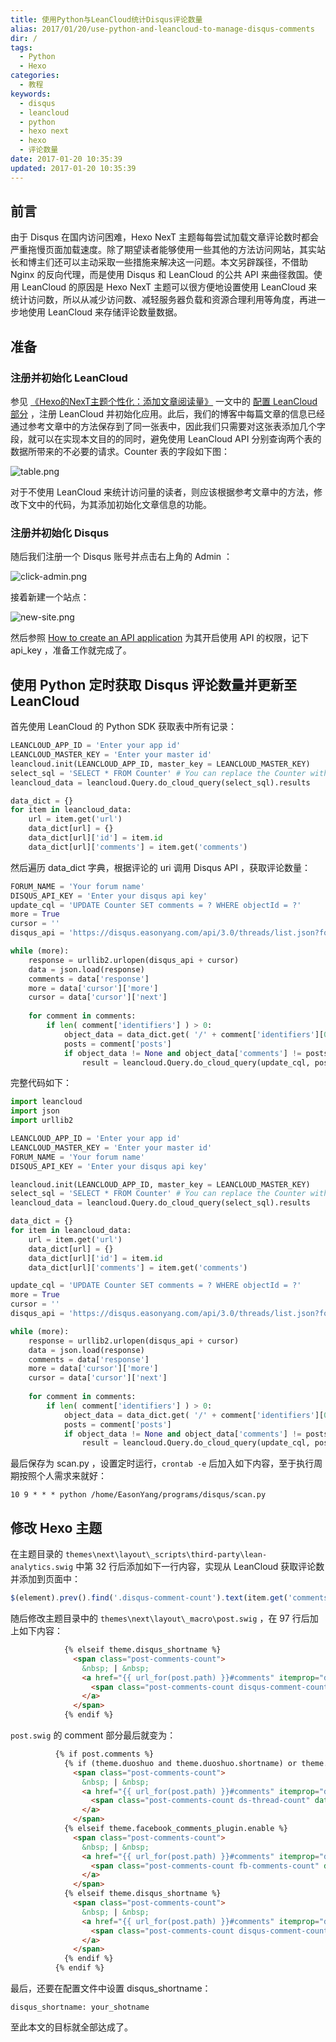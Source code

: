 ```yaml
---
title: 使用Python与LeanCloud统计Disqus评论数量
alias: 2017/01/20/use-python-and-leancloud-to-manage-disqus-comments
dir: /
tags:
  - Python
  - Hexo
categories:
  - 教程
keywords:
  - disqus
  - leancloud
  - python
  - hexo next
  - hexo
  - 评论数量
date: 2017-01-20 10:35:39
updated: 2017-01-20 10:35:39
---
```


## 前言

由于 Disqus 在国内访问困难，Hexo NexT 主题每每尝试加载文章评论数时都会严重拖慢页面加载速度。除了期望读者能够使用一些其他的方法访问网站，其实站长和博主们还可以主动采取一些措施来解决这一问题。本文另辟蹊径，不借助 Nginx 的反向代理，而是使用 Disqus 和 LeanCloud 的公共 API 来曲径救国。使用 LeanCloud 的原因是 Hexo NexT 主题可以很方便地设置使用 LeanCloud 来统计访问数，所以从减少访问数、减轻服务器负载和资源合理利用等角度，再进一步地使用 LeanCloud 来存储评论数量数据。

## 准备

### 注册并初始化 LeanCloud

参见 [《Hexo的NexT主题个性化：添加文章阅读量》](http://www.jeyzhang.com/hexo-next-add-post-views.html) 一文中的 [配置 LeanCloud 部分](http://www.jeyzhang.com/hexo-next-add-post-views.html#配置LeanCloud) ，注册 LeanCloud 并初始化应用。此后，我们的博客中每篇文章的信息已经通过参考文章中的方法保存到了同一张表中，因此我们只需要对这张表添加几个字段，就可以在实现本文目的的同时，避免使用 LeanCloud API 分别查询两个表的数据所带来的不必要的请求。Counter 表的字段如下图：<!--more-->

![table.png](https://gmiimg.com/81118f2eef7a152432e1d77ff9ebe018.png)

对于不使用 LeanCloud 来统计访问量的读者，则应该根据参考文章中的方法，修改下文中的代码，为其添加初始化文章信息的功能。

### 注册并初始化 Disqus

随后我们注册一个 Disqus 账号并点击右上角的 Admin ：

![click-admin.png](https://gmiimg.com/a07ae53bd0913f49a758e2f4f860b699.png)

接着新建一个站点：

![new-site.png](https://gmiimg.com/d93faeffa00c7c9690080a1a52fde90d.png)

然后参照 [How to create an API application](https://help.disqus.com/customer/portal/articles/787016-how-to-create-an-api-application) 为其开启使用 API 的权限，记下 api_key ，准备工作就完成了。

## 使用 Python 定时获取 Disqus 评论数量并更新至 LeanCloud

首先使用 LeanCloud 的 Python SDK 获取表中所有记录：

```python
LEANCLOUD_APP_ID = 'Enter your app id'
LEANCLOUD_MASTER_KEY = 'Enter your master id'
leancloud.init(LEANCLOUD_APP_ID, master_key = LEANCLOUD_MASTER_KEY)
select_sql = 'SELECT * FROM Counter' # You can replace the Counter with your own table name
leancloud_data = leancloud.Query.do_cloud_query(select_sql).results

data_dict = {}
for item in leancloud_data:
    url = item.get('url')
    data_dict[url] = {}
    data_dict[url]['id'] = item.id
    data_dict[url]['comments'] = item.get('comments')
```

然后遍历 data_dict 字典，根据评论的 uri 调用 Disqus API ，获取评论数量：

```python
FORUM_NAME = 'Your forum name'
DISQUS_API_KEY = 'Enter your disqus api key'
update_cql = 'UPDATE Counter SET comments = ? WHERE objectId = ?'
more = True
cursor = ''
disqus_api = 'https://disqus.easonyang.com/api/3.0/threads/list.json?forum=' + FORUM_NAME + '&api_key=' + DISQUS_API_KEY + '&limit=100&cursor='

while (more):
    response = urllib2.urlopen(disqus_api + cursor)
    data = json.load(response)
    comments = data['response']
    more = data['cursor']['more']
    cursor = data['cursor']['next']
    
    for comment in comments:
        if len( comment['identifiers'] ) > 0:
            object_data = data_dict.get( '/' + comment['identifiers'][0] )
            posts = comment['posts']
            if object_data != None and object_data['comments'] != posts:
                result = leancloud.Query.do_cloud_query(update_cql, posts, object_data['id'])
```

完整代码如下：

```python
import leancloud
import json
import urllib2

LEANCLOUD_APP_ID = 'Enter your app id'
LEANCLOUD_MASTER_KEY = 'Enter your master id'
FORUM_NAME = 'Your forum name'
DISQUS_API_KEY = 'Enter your disqus api key'

leancloud.init(LEANCLOUD_APP_ID, master_key = LEANCLOUD_MASTER_KEY)
select_sql = 'SELECT * FROM Counter' # You can replace the Counter with your own table name
leancloud_data = leancloud.Query.do_cloud_query(select_sql).results

data_dict = {}
for item in leancloud_data:
    url = item.get('url')
    data_dict[url] = {}
    data_dict[url]['id'] = item.id
    data_dict[url]['comments'] = item.get('comments')

update_cql = 'UPDATE Counter SET comments = ? WHERE objectId = ?'
more = True
cursor = ''
disqus_api = 'https://disqus.easonyang.com/api/3.0/threads/list.json?forum=' + FORUM_NAME + '&api_key=' + DISQUS_API_KEY + '&limit=100&cursor='

while (more):
    response = urllib2.urlopen(disqus_api + cursor)
    data = json.load(response)
    comments = data['response']
    more = data['cursor']['more']
    cursor = data['cursor']['next']
    
    for comment in comments:
        if len( comment['identifiers'] ) > 0:
            object_data = data_dict.get( '/' + comment['identifiers'][0] )
            posts = comment['posts']
            if object_data != None and object_data['comments'] != posts:
                result = leancloud.Query.do_cloud_query(update_cql, posts, object_data['id'])
```

最后保存为 scan.py ，设置定时运行，`crontab -e` 后加入如下内容，至于执行周期按照个人需求来就好：

```
10 9 * * * python /home/EasonYang/programs/disqus/scan.py
```

## 修改 Hexo 主题

在主题目录的 `themes\next\layout\_scripts\third-party\lean-analytics.swig` 中第 32 行后添加如下一行内容，实现从 LeanCloud 获取评论数并添加到页面中：

```javascript
$(element).prev().find('.disqus-comment-count').text(item.get('comments') + ' Comments');
```

随后修改主题目录中的 `themes\next\layout\_macro\post.swig` ，在 97 行后加上如下内容：

```html
            {% elseif theme.disqus_shortname %}
              <span class="post-comments-count">
                &nbsp; | &nbsp;
                <a href="{{ url_for(post.path) }}#comments" itemprop="discussionUrl">
                  <span class="post-comments-count disqus-comment-count" data-disqus-identifier="{{ post.path }}" itemprop="commentsCount"></span>
                </a>
              </span>
            {% endif %}
```

`post.swig` 的 comment 部分最后就变为：

```html
          {% if post.comments %}
            {% if (theme.duoshuo and theme.duoshuo.shortname) or theme.duoshuo_shortname %}
              <span class="post-comments-count">
                &nbsp; | &nbsp;
                <a href="{{ url_for(post.path) }}#comments" itemprop="discussionUrl">
                  <span class="post-comments-count ds-thread-count" data-thread-key="{{ post.path }}" itemprop="commentsCount"></span>
                </a>
              </span>
            {% elseif theme.facebook_comments_plugin.enable %}
              <span class="post-comments-count">
                &nbsp; | &nbsp;
                <a href="{{ url_for(post.path) }}#comments" itemprop="discussionUrl">
                  <span class="post-comments-count fb-comments-count" data-href="{{ post.permalink }}" itemprop="commentsCount">0</span> comments
                </a>
              </span>
            {% elseif theme.disqus_shortname %}
              <span class="post-comments-count">
                &nbsp; | &nbsp;
                <a href="{{ url_for(post.path) }}#comments" itemprop="discussionUrl">
                  <span class="post-comments-count disqus-comment-count" data-disqus-identifier="{{ post.path }}" itemprop="commentsCount"></span>
                </a>
              </span>
            {% endif %}
          {% endif %}
```

最后，还要在配置文件中设置 disqus_shortname：

```
disqus_shortname: your_shotname
```

至此本文的目标就全部达成了。